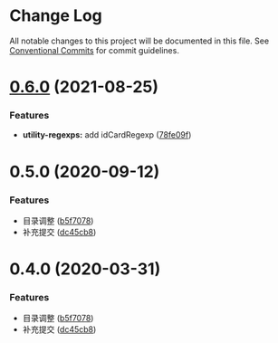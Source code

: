 # Change Log

All notable changes to this project will be documented in this file.
See [Conventional Commits](https://conventionalcommits.org) for commit guidelines.

# [0.6.0](https://github.com/pansyjs/utils/compare/@pansy/utility-regexps@0.5.0...@pansy/utility-regexps@0.6.0) (2021-08-25)


### Features

* **utility-regexps:** add idCardRegexp ([78fe09f](https://github.com/pansyjs/utils/commit/78fe09fa3853d17c86ee6eb8c5c5182989847bf1))





# 0.5.0 (2020-09-12)

### Features

- 目录调整 ([b5f7078](https://github.com/pansyjs/utils/commit/b5f707863a4865b6bbd7c8333100088fbcae902e))
- 补充提交 ([dc45cb8](https://github.com/pansyjs/utils/commit/dc45cb880d47858e1b2a961779e964ec6ca23a50))

# 0.4.0 (2020-03-31)

### Features

- 目录调整 ([b5f7078](https://github.com/pansyjs/utils/commit/b5f707863a4865b6bbd7c8333100088fbcae902e))
- 补充提交 ([dc45cb8](https://github.com/pansyjs/utils/commit/dc45cb880d47858e1b2a961779e964ec6ca23a50))

